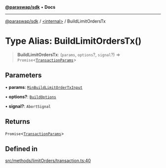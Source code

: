 [**@paraswap/sdk**](../../README.md) • **Docs**

***

[@paraswap/sdk](../../globals.md) / [\<internal\>](../README.md) / BuildLimitOrdersTx

# Type Alias: BuildLimitOrdersTx()

> **BuildLimitOrdersTx**: (`params`, `options`?, `signal`?) => `Promise`\<[`TransactionParams`](../../interfaces/TransactionParams.md)\>

## Parameters

• **params**: [`MinBuildLimitOrderTxInput`](MinBuildLimitOrderTxInput.md)

• **options?**: [`BuildOptions`](../../type-aliases/BuildOptions.md)

• **signal?**: `AbortSignal`

## Returns

`Promise`\<[`TransactionParams`](../../interfaces/TransactionParams.md)\>

## Defined in

[src/methods/limitOrders/transaction.ts:40](https://github.com/paraswap/paraswap-sdk/blob/master/src/methods/limitOrders/transaction.ts#L40)
